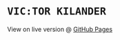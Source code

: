 # `VIC:TOR KILANDER`
View on live version @ [GitHub Pages](https://vctrklndr.github.io/React-Portfolio)
